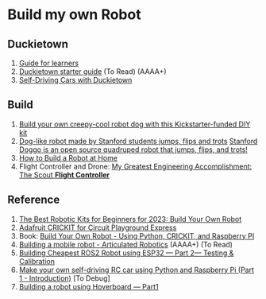 # Build my own Robot

## Duckietown

1. [Guide for learners](https://www.duckietown.org/guides/start-learning)
2. [Duckietown starter guide](https://www.duckietown.org/get-started) (To Read) (AAAA+)
3. [Self-Driving Cars with Duckietown](https://vimeo.com/showcase/8807247)

## Build 
1. [Build your own creepy-cool robot dog with this Kickstarter-funded DIY kit](https://mashable.com/deals/may-15-petoi-bittle)
2. [Dog-like robot made by Stanford students jumps, flips and trots](https://news.stanford.edu/2019/05/20/dog-like-robot-jumps-flips-trots/) [Stanford Doggo is an open source quadruped robot that jumps, flips, and trots!](https://github.com/Nate711/StanfordDoggoProject)
3. [How to Build a Robot at Home](https://www.wikihow.com/Build-a-Robot-at-Home)
4. Flight Controller and Drone: [My Greatest Engineering Accomplishment: The Scout **Flight Controller**](https://timhanewich.medium.com/my-greatest-engineering-accomplishment-the-scout-flight-controller-d8937fb45b24)

## Reference
1. [The Best Robotic Kits for Beginners for 2023: Build Your Own Robot](https://www.pakronics.com.au/blogs/news/the-best-robotic-kits-for-beginners-for-2023-build-your-own-robot)
2. [Adafruit CRICKIT for Circuit Playground Express](https://www.adafruit.com/product/3093)
3. Book: [Build Your Own Robot - Using Python, CRICKIT, and Raspberry PI](https://www.manning.com/books/build-your-own-robot)
4. [Building a mobile robot - Articulated Robotics](https://www.youtube.com/playlist?list=PLunhqkrRNRhYAffV8JDiFOatQXuU-NnxT) (AAAA+) (To Read)
5. [Building Cheapest ROS2 Robot using ESP32 — Part 2— Testing & Calibration](https://robofoundry.medium.com/building-cheapest-ros2-robot-using-esp32-part-2-testing-calibration-3f2c6af55698)
6. [Make your own self-driving RC car using Python and Raspberry Pi (Part 1 - Introduction)](https://medium.com/@zaid.killam/make-your-own-self-driving-rc-car-using-python-and-raspberry-pi-part-1-introduction-188ac7a2e023) [To Debug]
7. [Building a robot using Hoverboard — Part1](https://robofoundry.medium.com/building-a-robot-using-hoverboard-part1-26e1b20b2b28)
